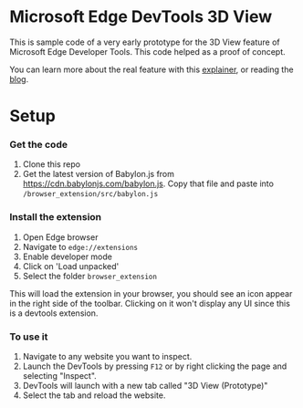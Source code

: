 # Microsoft Edge DevTools 3D View

This is sample code of a very early prototype for the 3D View feature of Microsoft Edge Developer Tools.
This code helped as a proof of concept. 

You can learn more about the real feature with this [explainer](https://docs.google.com/document/d/16xsQbr1YjjuoxHJlCsAaIzK-s4Ogd6fEuhrSajdVivA/edit), or reading the [blog](https://blogs.windows.com/msedgedev/2020/01/23/debug-z-index-3d-view-edge-devtools/).


# Setup
### Get the code
1) Clone this repo
2) Get the latest version of Babylon.js from https://cdn.babylonjs.com/babylon.js. Copy that file and paste into `/browser_extension/src/babylon.js`

### Install the extension
1) Open Edge browser
2) Navigate to `edge://extensions`
3) Enable developer mode
4) Click on 'Load unpacked'
5) Select the folder `browser_extension`

This will load the extension in your browser, you should see an icon appear in the right side of the toolbar. Clicking on it won't display any UI since this is a devtools extension. 

### To use it
1) Navigate to any website you want to inspect.
2) Launch the DevTools by pressing `F12` or by right clicking the page and selecting "Inspect".
3) DevTools will launch with a new tab called "3D View (Prototype)"
4) Select the tab and reload the website.


